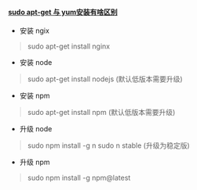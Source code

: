 <!--
 * @Date: 2022-08-21
 * @Author: 马晓川 724503670@qq.com
 * @LastEditors: 马晓川 724503670@qq.com
 * @LastEditTime: 2022-08-21
 * @Description: 
-->
#### [sudo apt-get 与 yum安装有啥区别](https://cloud.tencent.com/developer/article/1335822)

* 安装 ngix
> sudo apt-get install nginx

* 安装 node
> sudo apt-get install nodejs (默认低版本需要升级)

* 安装 npm
> sudo apt-get install npm (默认低版本需要升级)

* 升级 node
> sudo npm install -g n
> sudo n stable (升级为稳定版)

* 升级 npm
> sudo npm install -g npm@latest